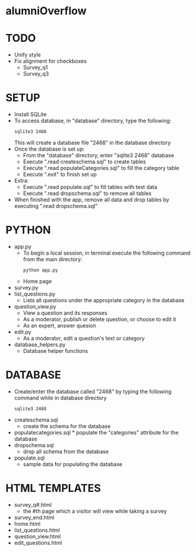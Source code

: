 # alumniOverflow

# TODO
  * Unify style
  * Fix alignment for checkboxes
    * Survey_q1
    * Survey_q3

# SETUP
  * Install SQLite
  * To access database, in "database" directory, type the following:
    ```
    sqlite3 2468
    ```
    This will create a database file "2468" in the database directory
  * Once the database is set up:
    * From the "database" directory, enter "sqlite3 2468" database
    * Execute ".read createschema.sql" to create tables
    * Execute ".read populateCategories.sql" to fill the category table
    * Execute ".exit" to finish set up
  * Extra:
    * Execute ".read populate.sql" to fill tables with test data
    * Execute ".read dropschema.sql" to remove all tables
  * When finished with the app, remove all data and drop tables by executing ".read dropschema.sql"
    
# PYTHON
  * app.py
    * To begin a local session, in terminal execute the following command from the main directory:
      ```
      python app.py
      ```  
    * Home page
  * survey.py
  * list_questions.py
    * Lists all questions under the appropriate category in the database
  * question_view.py
    * View a question and its responses
    * As a moderator, publish or delete question, or choose to edit it
    * As an expert, answer quesion
  * edit.py 
    * As a moderator, edit a question's text or category
  * database_helpers.py
    * Database helper functions
    
# DATABASE
  * Create/enter the database called "2468" by typing the following command while in database directory
    ```
    sqlite3 2468
    ```  
  * createschema.sql
    * create the schema for the database
  *  populatecategories.sql
    * populate the "categories" attribute for the database
  * dropschema.sql
    * drop all schema from the database
  * populate.sql
    * sample data for populating the database

# HTML TEMPLATES
  * survey_q#.html
    * the #th page which a visitor will view while taking a survey
  * survey_end.html
  * home.html
  * list_questions.html
  * question_view.html
  * edit_questions.html

